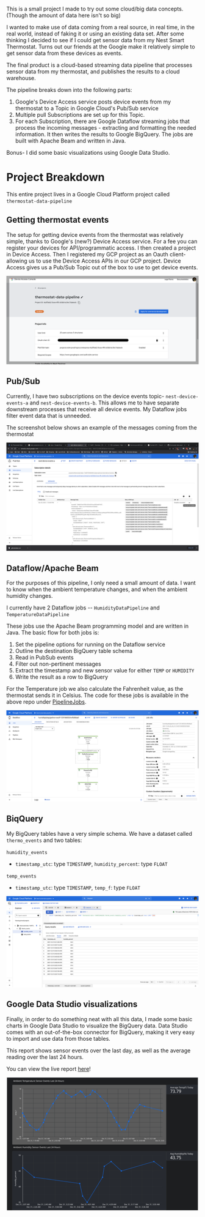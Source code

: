 This is a small project I made to try out some cloud/big data concepts. (Though the amount of data here isn't so big)

I wanted to make use of data coming from a real source, in real time, in the real world, instead of faking it or using an 
existing data set. After some thinking I decided to see if I could get sensor data from my Nest Smart Thermostat. Turns out our friends at the Google make it relatively simple to get sensor data from these devices as events. 

The final product is a cloud-based streaming data pipeline that processes sensor data from my thermostat, and publishes the results to a cloud warehouse.

The pipeline breaks down into the following parts:

1. Google's Device Access service posts device events from my thermostat to a Topic in Google Cloud's Pub/Sub service
2. Multiple pull Subscriptions are set up for this Topic.
3. For each Subscription, there are Google Dataflow streaming jobs that process the incoming messages - extracting and formatting the needed information. It then writes the results to Google BigQuery. The jobs are built with Apache Beam and written in Java.

Bonus- I did some basic visualizations using Google Data Studio. 

# Project Breakdown

This entire project lives in a Google Cloud Platform project called ``thermostat-data-pipeline``

## Getting thermostat events

The setup for getting device events from the thermostat was relatively simple, thanks to Google's (new?) Device Access service. For a fee you can register your devices for API/programmatic access. I then created a project in Device Access. Then I registered my GCP project as an Oauth client- allowing us to use the Device Access APIs in our GCP project. Device Access gives us a Pub/Sub Topic out of the box to use to get device events. 

![](/images/deviceaccess.png)

## Pub/Sub

Currently, I have two subscriptions on the device events topic- `nest-device-events-a` and `nest-device-events-b`. This allows me to have separate downstream processes that receive all device events. My Dataflow jobs filter event data that is unneeded. 

The screenshot below shows an example of the messages coming from the thermostat

![](/images/pubsub2.png)

## Dataflow/Apache Beam

For the purposes of this pipeline, I only need a small amount of data. I want to know when the ambient temperature changes, and when the ambient humidity changes. 

I currently have 2 Dataflow jobs -- `HumidityDataPipeline` and `TemperatureDataPipeline`

These jobs use the Apache Beam programming model and are written in Java. The basic flow for both jobs is:

1. Set the pipeline options for running on the Dataflow service
2. Outline the destination BigQuery table schema
3. Read in PubSub events
4. Filter out non-pertinent messages
5. Extract the timestamp and new sensor value for either `TEMP` or `HUMIDITY`
6. Write the result as a row to BigQuery

For the Temperature job we also calculate the Fahrenheit value, as the thermostat sends it in Celsius. The code for these jobs is available in the above repo under [PipelineJobs](src/main/java/com/neilldev/nest/PipelineJobs).

![](/images/dataflow.png)

## BiqQuery

My BigQuery tables have a very simple schema. We have a dataset called `thermo_events` and two tables:

`humidity_events` 
 - `timestamp_utc`: type `TIMESTAMP`, `humidity_percent`: type `FLOAT` 

`temp_events`
- `timestamp_utc`: type `TIMESTAMP`, `temp_f`: type `FLOAT` 

![](/images/bigquery.png)

## Google Data Studio visualizations

Finally, in order to do something neat with all this data, I made some basic charts in Google Data Studio to visualize the BigQuery data. Data Studio comes with an out-of-the-box connector for BigQuery, making it very easy to import and use data from those tables.

This report shows sensor events over the last day, as well as the average reading over the last 24 hours. 

You can view the live report [here](https://datastudio.google.com/reporting/2e08ab9b-9beb-4a15-8214-a287ffff95c6)! 

![](/images/gds.png)






